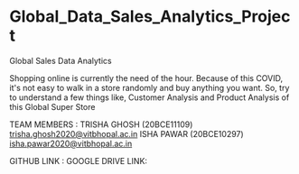 # Global_Data_Sales_Analytics_Project
Global Sales Data Analytics

Shopping online is currently the need of the hour. Because of this COVID, it's not easy to walk in a store randomly and buy anything you want. So, try to understand a few things like, Customer Analysis and Product Analysis of this Global Super Store

TEAM MEMBERS : TRISHA GHOSH (20BCE11109) trisha.ghosh2020@vitbhopal.ac.in
               ISHA PAWAR (20BCE10297) isha.pawar2020@vitbhopal.ac.in

GITHUB LINK :
GOOGLE DRIVE LINK:

